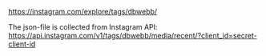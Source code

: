 https://instagram.com/explore/tags/dbwebb/

The json-file is collected from Instagram API:
https://api.instagram.com/v1/tags/dbwebb/media/recent/?client_id=secret-client-id
